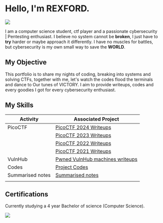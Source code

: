 # Hello, I'm REXFORD.
<a href="https://youtube.com/@the_bruxford?si=NMM7wH0kB9SDQnUQ"><img src="https://img.shields.io/badge/YouTube-Channel-FF0000?logo=youtube&style=social" /></a>

I am a computer science student, ctf player and a passionate cybersecurity | Pentesting enthusiast. 
I believe no system cannot be <b>broken</b>, I just have to <b>try</b> harder or maybe approach it differently. I have no muscles for battles, but cybersecurity is my own small way to save the <b>WORLD</B>.

## My Objective
This portfolio is to share my nights of coding, breaking into systems and solving CTFs, together with me, let's watch the codes flood the terminals and dance to Our tunes of VICTORY. I aim to provide writeups, codes and every goodies I got for every cybersecurity enthusiast.
## My Skills

| Activity                                      | Associated Project         |
|-----------------------------------------------|----------------------------|
| PicoCTF                                       | <a href="https://github.com/larteyrexfordm/PicoCTF.git">PicoCTF 2024 Writeups</a>|
|                                                 | <a href="https://github.com/larteyrexfordm/PicoCTF-2023.git">PicoCTF 2023 Writeups</a>|
|                                                | <a href="https://github.com/larteyrexfordm/PicoCTF-2022.git">PicoCTF 2022 Writeups</a>|
|                                                |<a href="https://github.com/larteyrexfordm/PicoCTF.git">PicoCTF 2021 Writeups</a>|
| VulnHub                                       | <a href="https://google.com">Pwned VulnHub machines writeups</a>|
| Codes                                         | <a href="https://google.com">Project Codes</a>|                    
| Summarised notes                              | <a href="https://google.com">Summarised notes</a>|                                                                         |
|                                               |                                                  |








## Certifications
Currently studying a 4 year Bachelor of science (Computer Science).

<div>
<a href="https://ucc.edu.gh"><img src="https://img.shields.io/badge/University_of_Cape_Coast-Ghana-005BAA?logo=education&style=for-the-badge" />

</div>


